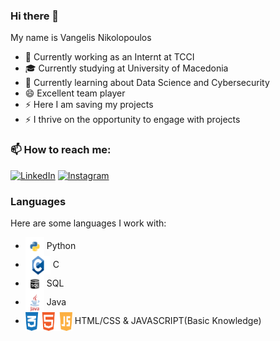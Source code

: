 ### Hi there 👋
My name is Vangelis Nikolopoulos


- 🔭 Currently working as an Internt at TCCI
- 🎓 Currently studying at University of Macedonia
- 🌱 Currently learning about Data Science and Cybersecurity
- 😄 Excellent team player
- ⚡ Here I am saving my projects
- ⚡ I thrive on the opportunity to engage with projects



### 📫 How to reach me:
[![LinkedIn](https://img.shields.io/badge/LinkedIn-Profile-blue?logo=linkedin)](https://gr.linkedin.com/in/vangelis-nikolopoulos-a951992b7)
[![Instagram](https://img.shields.io/badge/Instagram-Profile-orange?logo=instagram)](https://www.instagram.com/baggelhs_n?igsh=ZWN5emlsM2NiY3Mz&utm_source=qr)


### Languages
Here are some languages I work with:

- <img src="icons/python.svg" alt="Python" height="30" width="30" style="vertical-align:middle;"> Python
- <img src="icons/c.svg" alt="C" height="30" width="40" style="vertical-align:middle;"> C
- <img src="icons/sql.svg" alt="SQL" height="30" width="30" style="vertical-align:middle;"> SQL
- <img src="icons/java.svg" alt="Java" height="30" width="30" style="vertical-align:middle;"> Java
- <img src="icons/html.jpg" alt="Html" height="30" width="75" style="vertical-align:middle;"> HTML/CSS & JAVASCRIPT(Basic Knowledge)
<!--
**vangelisnik/vangelisnik** is a ✨ _special_ ✨ repository because its `README.md` (this file) appears on your GitHub profile.

Here are some ideas to get you started:

- 🔭 I’m currently working on ...
- 🌱 I’m currently learning ...
- 👯 I’m looking to collaborate on ...
- 🤔 I’m looking for help with ...
- 💬 Ask me about ...
- 📫 How to reach me: ...
- 😄 Pronouns: ...
- ⚡ Fun fact: ...
-->
